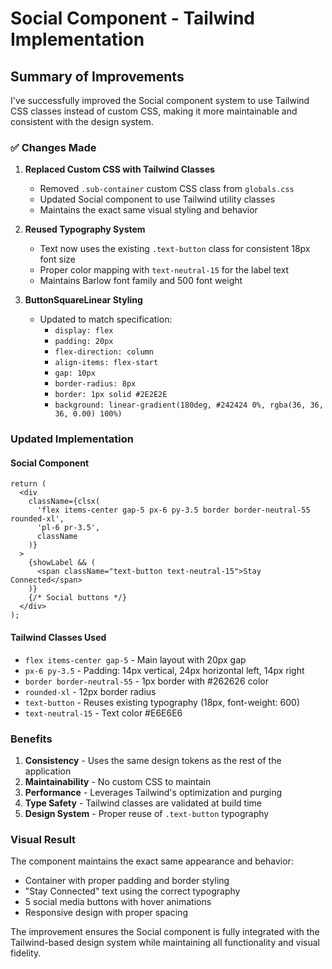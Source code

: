 # Social Component - Tailwind Implementation

## Summary of Improvements

I've successfully improved the Social component system to use Tailwind CSS classes instead of custom CSS, making it more maintainable and consistent with the design system.

### ✅ Changes Made

1. **Replaced Custom CSS with Tailwind Classes**
   - Removed `.sub-container` custom CSS class from `globals.css`
   - Updated Social component to use Tailwind utility classes
   - Maintains the exact same visual styling and behavior

2. **Reused Typography System**
   - Text now uses the existing `.text-button` class for consistent 18px font size
   - Proper color mapping with `text-neutral-15` for the label text
   - Maintains Barlow font family and 500 font weight

3. **ButtonSquareLinear Styling**
   - Updated to match specification:
     - `display: flex`
     - `padding: 20px`
     - `flex-direction: column`
     - `align-items: flex-start`
     - `gap: 10px`
     - `border-radius: 8px`
     - `border: 1px solid #2E2E2E`
     - `background: linear-gradient(180deg, #242424 0%, rgba(36, 36, 36, 0.00) 100%)`

### Updated Implementation

#### Social Component

```tsx
return (
  <div
    className={clsx(
      'flex items-center gap-5 px-6 py-3.5 border border-neutral-55 rounded-xl',
      'pl-6 pr-3.5',
      className
    )}
  >
    {showLabel && (
      <span className="text-button text-neutral-15">Stay Connected</span>
    )}
    {/* Social buttons */}
  </div>
);
```

#### Tailwind Classes Used

- `flex items-center gap-5` - Main layout with 20px gap
- `px-6 py-3.5` - Padding: 14px vertical, 24px horizontal left, 14px right
- `border border-neutral-55` - 1px border with #262626 color
- `rounded-xl` - 12px border radius
- `text-button` - Reuses existing typography (18px, font-weight: 600)
- `text-neutral-15` - Text color #E6E6E6

### Benefits

1. **Consistency** - Uses the same design tokens as the rest of the application
2. **Maintainability** - No custom CSS to maintain
3. **Performance** - Leverages Tailwind's optimization and purging
4. **Type Safety** - Tailwind classes are validated at build time
5. **Design System** - Proper reuse of `.text-button` typography

### Visual Result

The component maintains the exact same appearance and behavior:

- Container with proper padding and border styling
- "Stay Connected" text using the correct typography
- 5 social media buttons with hover animations
- Responsive design with proper spacing

The improvement ensures the Social component is fully integrated with the Tailwind-based design system while maintaining all functionality and visual fidelity.
